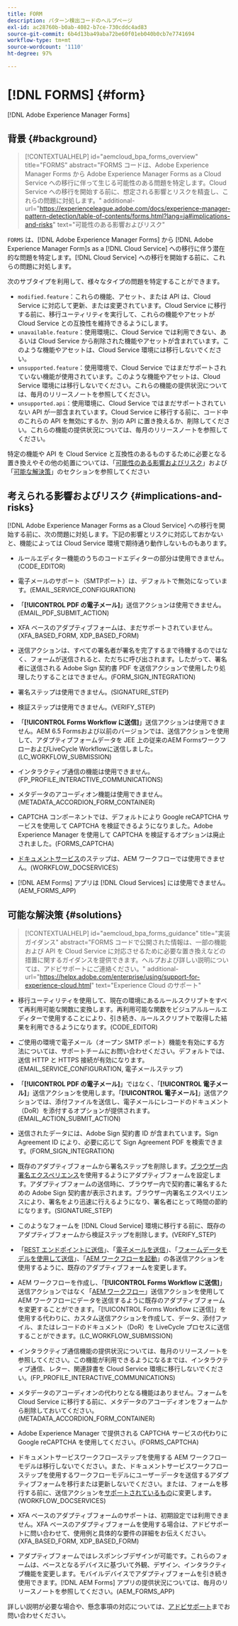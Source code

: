 ```yaml
---
title: FORM
description: パターン検出コードのヘルプページ
exl-id: ac28760b-b0ab-4082-b7ce-730cddc4ad83
source-git-commit: 6b4d13ba49aba72be60f01eb040b0cb7e7741694
workflow-type: tm+mt
source-wordcount: '1110'
ht-degree: 97%

---
```


# [!DNL FORMS] {#form}

[!DNL Adobe Experience Manager Forms]

## 背景 {#background}

>[!CONTEXTUALHELP]
>id="aemcloud_bpa_forms_overview"
>title="FORMS"
>abstract="FORMS コードは、Adobe Experience Manager Forms から Adobe Experience Manager Forms as a Cloud Service への移行に伴って生じる可能性のある問題を特定します。Cloud Service への移行を開始する前に、想定される影響とリスクを精査し、これらの問題に対処します。"
>additional-url="https://experienceleague.adobe.com/docs/experience-manager-pattern-detection/table-of-contents/forms.html?lang=ja#implications-and-risks" text="可能性のある影響およびリスク"

`FORMS` は、[!DNL Adobe Experience Manager Forms] から [!DNL Adobe Experience Manager Form]s as a [!DNL Cloud Service] への移行に伴う潜在的な問題を特定します。[!DNL Cloud Service] への移行を開始する前に、これらの問題に対処します。

次のサブタイプを利用して、様々なタイプの問題を特定することができます。

* `modified.feature`：これらの機能、アセット、または API は、Cloud Service に対応して更新、または変更されています。Cloud Service に移行する前に、移行ユーティリティを実行して、これらの機能やアセットが Cloud Service との互換性を維持できるようにします。
* `unavailable.feature`：使用環境に、Cloud Service では利用できない、あるいは Cloud Service から削除された機能やアセットが含まれています。このような機能やアセットは、Cloud Service 環境には移行しないでください。
* `unsupported.feature`：使用環境で、Cloud Service ではまだサポートされていない機能が使用されています。このような機能やアセットは、Cloud Service 環境には移行しないでください。これらの機能の提供状況については、毎月のリリースノートを参照してください。
* `unsupported.api`：使用環境に、Cloud Service ではまだサポートされていない API が一部含まれています。Cloud Service に移行する前に、コード中のこれらの API を無効にするか、別の API に置き換えるか、削除してください。これらの機能の提供状況については、毎月のリリースノートを参照してください。

特定の機能や API を Cloud Service と互換性のあるものするために必要となる置き換えやその他の処置については、「[可能性のある影響およびリスク](#implications-and-risks)」および「[可能な解決策](#solutions)」のセクションを参照してください

## 考えられる影響およびリスク {#implications-and-risks}

[!DNL Adobe Experience Manager Forms as a Cloud Service] への移行を開始する前に、次の問題に対処します。下記の影響とリスクに対応しておかないと、機能によっては Cloud Service 環境で期待通り動作しないものもあります。

* ルールエディター機能のうちのコードエディターの部分は使用できません。(CODE_EDITOR)

* 電子メールのサポート（SMTPポート）は、デフォルトで無効になっています。(EMAIL_SERVICE_CONFIGURATION)

* 「**[!UICONTROL PDF の電子メール]**」送信アクションは使用できません。(EMAIL_PDF_SUBMIT_ACTION)

* XFA ベースのアダプティブフォームは、まだサポートされていません。(XFA_BASED_FORM, XDP_BASED_FORM)

* 送信アクションは、すべての署名者が署名を完了するまで待機するのではなく、フォームが送信されると、ただちに呼び出されます。したがって、署名者に送信される Adobe Sign 契約書 PDF を送信アクションで使用したり処理したりすることはできません。(FORM_SIGN_INTEGRATION)

* 署名ステップは使用できません。(SIGNATURE_STEP)

* 検証ステップは使用できません。(VERIFY_STEP)

* 「**[!UICONTROL Forms Workflow に送信]**」送信アクションは使用できません。AEM 6.5 Formsおよび以前のバージョンでは、送信アクションを使用して、アダプティブフォームデータを JEE 上の従来のAEM FormsワークフローおよびLiveCycle Workflowに送信しました。 (LC_WORKFLOW_SUBMISSION)

* インタラクティブ通信の機能は使用できません。(FP_PROFILE_INTERACTIVE_COMMUNICATIONS)

* メタデータのアコーディオン機能は使用できません。(METADATA_ACCORDION_FORM_CONTAINER)

* CAPTCHA コンポーネントでは、デフォルトにより Google reCAPTCHA サービスを使用して CAPTCHA を検証できるようになりました。Adobe Experience Manager を使用して CAPTCHA を検証するオプションは廃止されました。(FORMS_CAPTCHA)

* [ドキュメントサービス](https://experienceleague.adobe.com/docs/experience-manager-65/forms/install-aem-forms/osgi-installation/install-configure-document-services.html?lang=ja#deployment-topology)のステップは、AEM ワークフローでは使用できません。(WORKFLOW_DOCSERVICES)

* [!DNL AEM Forms] アプリは [!DNL Cloud Services] には使用できません。(AEM_FORMS_APP)

## 可能な解決策 {#solutions}

>[!CONTEXTUALHELP]
>id="aemcloud_bpa_forms_guidance"
>title="実装ガイダンス"
>abstract="FORMS コードで公開された情報は、一部の機能および API を Cloud Service に対応させるために必要な置き換えなどの措置に関するガイダンスを提供できます。ヘルプおよび詳しい説明については、アドビサポートにご連絡ください。"
>additional-url="https://helpx.adobe.com/enterprise/using/support-for-experience-cloud.html" text="Experience Cloud のサポート"

* 移行ユーティリティを使用して、現在の環境にあるルールスクリプトをすべて再利用可能な関数に変換します。再利用可能な関数をビジュアルルールエディターで使用することにより、引き続き、ルールスクリプトで取得した結果を利用できるようになります。(CODE_EDITOR)

* ご使用の環境で電子メール（オープン SMTP ポート）機能を有効にする方法については、サポートチームにお問い合わせください。デフォルトでは、送信 HTTP と HTTPS 接続が有効になります。(EMAIL_SERVICE_CONFIGURATION, 電子メールステップ)

* 「**[!UICONTROL PDF の電子メール]**」ではなく、「**[!UICONTROL 電子メール]**」送信アクションを使用します。「**[!UICONTROL 電子メール]**」送信アクションでは、添付ファイルを送信し、電子メールにレコードのドキュメント（DoR）を添付するオプションが提供されます。(EMAIL_ACTION_SUBMIT_ACTION)

* 送信されたデータには、Adobe Sign 契約書 ID が含まれています。Sign Agreement ID により、必要に応じて Sign Agreement PDF を検索できます。(FORM_SIGN_INTEGRATION)

* 既存のアダプティブフォームから署名ステップを削除します。[ブラウザー内署名エクスペリエンス](https://medium.com/adobetech/using-adobe-sign-to-e-sign-an-adaptive-form-heres-the-best-way-to-do-it-dc3e15f9b684)を使用するようにアダプティブフォームを設定します。アダプティブフォームの送信時に、ブラウザー内で契約書に署名するための Adobe Sign 契約書が表示されます。ブラウザー内署名エクスペリエンスにより、署名をより迅速に行えるようになり、署名者にとって時間の節約になります。(SIGNATURE_STEP)

* このようなフォームを [!DNL Cloud Service] 環境に移行する前に、既存のアダプティブフォームから検証ステップを削除します。(VERIFY_STEP)

* 「[REST エンドポイントに送信](https://experienceleague.adobe.com/docs/experience-manager-forms-cloud-service/forms/create-an-adaptive-form/configure-submit-actions-and-metadata-submission/configuring-submit-actions.html?lang=ja#submit-to-rest-endpoint)」、「[電子メールを送信](https://experienceleague.adobe.com/docs/experience-manager-forms-cloud-service/forms/create-an-adaptive-form/configure-submit-actions-and-metadata-submission/configuring-submit-actions.html?lang=ja#send-email)」、「[フォームデータモデルを使用して送信](https://experienceleague.adobe.com/docs/experience-manager-forms-cloud-service/forms/create-an-adaptive-form/configure-submit-actions-and-metadata-submission/configuring-submit-actions.html?lang=ja#submit-using-form-data-model)」、「[AEM ワークフローを起動](https://experienceleague.adobe.com/docs/experience-manager-forms-cloud-service/forms/create-an-adaptive-form/configure-submit-actions-and-metadata-submission/configuring-submit-actions.html?lang=ja#invoke-an-aem-workflow)」の各送信アクションを使用するように、既存のアダプティブフォームを変更します。

* AEM ワークフローを作成し、「**[!UICONTROL Forms Workflow に送信]**」送信アクションではなく「[AEM ワークフロー](https://experienceleague.adobe.com/docs/experience-manager-forms-cloud-service/forms/create-an-adaptive-form/configure-submit-actions-and-metadata-submission/configuring-submit-actions.html#invoke-an-aem-workflow)」送信アクションを使用して AEM ワークフローにデータを送信するように既存のアダプティブフォームを変更することができます。「[!UICONTROL Forms Workflow に送信]」を使用する代わりに、カスタム送信アクションを作成して、データ、添付ファイル、またはレコードのドキュメント（DoR）を LiveCycle プロセスに送信することができます。(LC_WORKFLOW_SUBMISSION)

* インタラクティブ通信機能の提供状況については、毎月のリリースノートを参照してください。この機能が利用できるようになるまでは、インタラクティブ通信、レター、関連辞書を Cloud Service 環境に移行しないでください。(FP_PROFILE_INTERACTIVE_COMMUNICATIONS)

* メタデータのアコーディオンの代わりとなる機能はありません。フォームを Cloud Service に移行する前に、メタデータのアコーディオンをフォームから削除しておいてください。(METADATA_ACCORDION_FORM_CONTAINER)

* Adobe Experience Manager で提供される CAPTCHA サービスの代わりに Google reCAPTCHA を使用してください。(FORMS_CAPTCHA)

* ドキュメントサービスワークフローステップを使用する AEM ワークフローモデルは移行しないでください。また、ドキュメントサービスワークフローステップを使用するワークフローモデルにユーザーデータを送信するアダプティブフォームを移行または更新しないでください。または、フォームを移行する前に、送信アクションを[サポートされているもの](https://experienceleague.adobe.com/docs/experience-manager-forms-cloud-service/forms/create-an-adaptive-form/configure-submit-actions-and-metadata-submission/configuring-submit-actions.html?lang=ja)に変更します。(WORKFLOW_DOCSERVICES)

* XFA ベースのアダプティブフォームのサポートは、初期設定では利用できません。XFA ベースのアダプティブフォームを使用する場合は、アドビサポートに問い合わせて、使用例と具体的な要件の詳細をお伝えください。(XFA_BASED_FORM, XDP_BASED_FORM)

* アダプティブフォームではレスポンシブデザインが可能です。これらのフォームは、ベースとなるデバイスに基づいて外観、デザイン、インタラクティブ機能を変更します。モバイルデバイスでアダプティブフォームを引き続き使用できます。[!DNL AEM Forms] アプリの提供状況については、毎月のリリースノートを参照してください。(AEM_FORMS_APP)

詳しい説明が必要な場合や、懸念事項の対応については、[アドビサポート](https://helpx.adobe.com/jp/enterprise/using/support-for-experience-cloud.html)までお問い合わせください。
